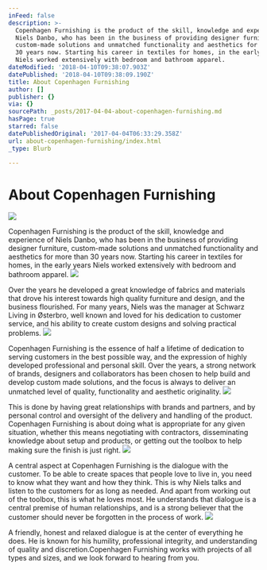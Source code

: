```yaml
---
inFeed: false
description: >-
  Copenhagen Furnishing is the product of the skill, knowledge and experience of
  Niels Danbo, who has been in the business of providing designer furniture,
  custom-made solutions and unmatched functionality and aesthetics for more than
  30 years now. Starting his career in textiles for homes, in the early years
  Niels worked extensively with bedroom and bathroom apparel.
dateModified: '2018-04-10T09:38:07.903Z'
datePublished: '2018-04-10T09:38:09.190Z'
title: About Copenhagen Furnishing
author: []
publisher: {}
via: {}
sourcePath: _posts/2017-04-04-about-copenhagen-furnishing.md
hasPage: true
starred: false
datePublishedOriginal: '2017-04-04T06:33:29.358Z'
url: about-copenhagen-furnishing/index.html
_type: Blurb

---
```

# About Copenhagen Furnishing
![](https://the-grid-user-content.s3-us-west-2.amazonaws.com/dd99d9be-0e13-41b1-a070-c81e5191a833.jpg)

Copenhagen Furnishing is the product of the skill, knowledge and experience of Niels Danbo, who has been in the business of providing designer furniture, custom-made solutions and unmatched functionality and aesthetics for more than 30 years now. Starting his career in textiles for homes, in the early years Niels worked extensively with bedroom and bathroom apparel.
![](https://the-grid-user-content.s3-us-west-2.amazonaws.com/c507730d-1f49-49ae-b657-1763178063a5.jpg)

Over the years he developed a great knowledge of fabrics and materials that drove his interest towards high quality furniture and design, and the business flourished. For many years, Niels was the manager at Schwarz Living in Østerbro, well known and loved for his dedication to customer service, and his ability to create custom designs and solving practical problems.
![](https://the-grid-user-content.s3-us-west-2.amazonaws.com/1913a58b-285b-4a7c-a0d2-0960e5a1e164.jpg)

Copenhagen Furnishing is the essence of half a lifetime of dedication to serving customers in the best possible way, and the expression of highly developed professional and personal skill. Over the years, a strong network of brands, designers and collaborators has been chosen to help build and develop custom made solutions, and the focus is always to deliver an unmatched level of quality, functionality and aesthetic originality.
![](https://the-grid-user-content.s3-us-west-2.amazonaws.com/bb920ae1-0d5b-42de-b72e-0d3094283301.jpg)

This is done by having great relationships with brands and partners, and by personal control and oversight of the delivery and handling of the product. Copenhagen Furnishing is about doing what is appropriate for any given situation, whether this means negotiating with contractors, disseminating knowledge about setup and products, or getting out the toolbox to help making sure the finish is just right.
![](https://the-grid-user-content.s3-us-west-2.amazonaws.com/883cd501-9dcc-4976-b25c-a72ae04c0753.jpg)

A central aspect at Copenhagen Furnishing is the dialogue with the customer. To be able to create spaces that people love to live in, you need to know what they want and how they think. This is why Niels talks and listen to the customers for as long as needed. And apart from working out of the toolbox, this is what he loves most. He understands that dialogue is a central premise of human relationships, and is a strong believer that the customer should never be forgotten in the process of work. ![](https://the-grid-user-content.s3-us-west-2.amazonaws.com/a60a2711-9fbe-4582-9ca9-db42bacb2144.jpg)

A friendly, honest and relaxed dialogue is at the center of everything he does. He is known for his humility, professional integrity, and understanding of quality and discretion.Copenhagen Furnishing works with projects of all types and sizes, and we look forward to hearing from you.